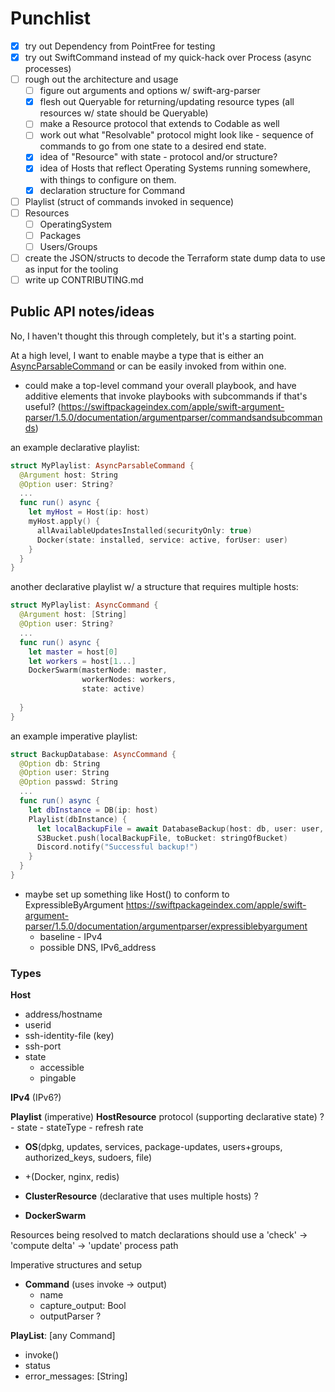 # Punchlist

- [x] try out Dependency from PointFree for testing
- [x] try out SwiftCommand instead of my quick-hack over Process (async processes)
- [ ] rough out the architecture and usage
  - [ ] figure out arguments and options w/ swift-arg-parser
  - [x] flesh out Queryable for returning/updating resource types (all resources w/ state should be Queryable)
  - [ ] make a Resource protocol that extends to Codable as well
  - [ ] work out what "Resolvable" protocol might look like - sequence of commands to go from one state to a desired
        end state.
  - [x] idea of "Resource" with state - protocol and/or structure?
  - [x] idea of Hosts that reflect Operating Systems running somewhere, with things to configure on them.
  - [x] declaration structure for Command
- [ ] Playlist (struct of commands invoked in sequence)
- [ ] Resources
  - [ ] OperatingSystem
  - [ ] Packages
  - [ ] Users/Groups
- [ ] create the JSON/structs to decode the Terraform state dump data to use as input for the tooling
- [ ] write up CONTRIBUTING.md

## Public API notes/ideas

No, I haven't thought this through completely, but it's a starting point.

At a high level, I want to enable maybe a type that is either an [AsyncParsableCommand](https://swiftpackageindex.com/apple/swift-argument-parser/1.5.0/documentation/argumentparser/asyncparsablecommand) or can be easily invoked from within one. 
- could make a top-level command your overall playbook, and have additive elements that invoke playbooks with subcommands if that's useful? (https://swiftpackageindex.com/apple/swift-argument-parser/1.5.0/documentation/argumentparser/commandsandsubcommands)

an example declarative playlist:

```swift
struct MyPlaylist: AsyncParsableCommand {
  @Argument host: String
  @Option user: String?
  ...
  func run() async {
    let myHost = Host(ip: host)
    myHost.apply() {
      allAvailableUpdatesInstalled(securityOnly: true)
      Docker(state: installed, service: active, forUser: user)
    }
  }
}
```

another declarative playlist w/ a structure that requires multiple hosts:

```swift
struct MyPlaylist: AsyncCommand {
  @Argument host: [String]
  @Option user: String?
  ...
  func run() async {
    let master = host[0]
    let workers = host[1...]
    DockerSwarm(masterNode: master, 
                workerNodes: workers, 
                state: active)
    
  }
}
```

an example imperative playlist:

```swift
struct BackupDatabase: AsyncCommand {
  @Option db: String
  @Option user: String
  @Option passwd: String
  ...
  func run() async {
    let dbInstance = DB(ip: host)
    Playlist(dbInstance) {
      let localBackupFile = await DatabaseBackup(host: db, user: user, password: passwd)
      S3Bucket.push(localBackupFile, toBucket: stringOfBucket)
      Discord.notify("Successful backup!")
    }
  }
}
```

- maybe set up something like Host() to conform to ExpressibleByArgument https://swiftpackageindex.com/apple/swift-argument-parser/1.5.0/documentation/argumentparser/expressiblebyargument
    - baseline - IPv4
    - possible DNS, IPv6_address

### Types

**Host**
- address/hostname
- userid
- ssh-identity-file (key)
- ssh-port
- state
    - accessible
    - pingable

**IPv4**
(IPv6?)

**Playlist** (imperative)
**HostResource** protocol (supporting declarative state) ?
    - state
    - stateType
    - refresh rate
- **OS**(dpkg, updates, services, package-updates, users+groups, authorized_keys, sudoers, file)
- +(Docker, nginx, redis)

- **ClusterResource** (declarative that uses multiple hosts) ?
- **DockerSwarm**

Resources being resolved to match declarations should use a 'check' -> 'compute delta' -> 'update' process path

Imperative structures and setup

- **Command** (uses invoke -> output)
    - name
    - capture_output: Bool
    - outputParser ?

**PlayList**: [any Command]
- invoke()
- status
- error_messages: [String]



